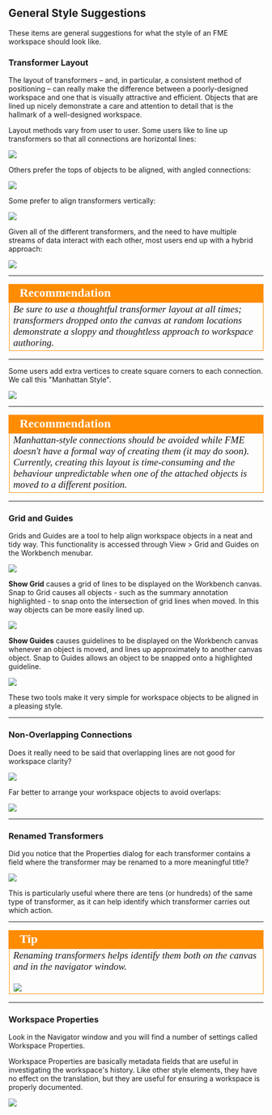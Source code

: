 ## General Style Suggestions ##
These items are general suggestions for what the style of an FME workspace should look like.

### Transformer Layout ###
The layout of transformers – and, in particular, a consistent method of positioning – can really make the difference between a poorly-designed workspace and one that is visually attractive and efficient. Objects that are lined up nicely demonstrate a care and attention to detail that is the hallmark of a well-designed workspace.

Layout methods vary from user to user. Some users like to line up transformers so that all connections are horizontal lines:

![](./Images/Img3.17.StraightConnectionTransformers.png)

Others prefer the tops of objects to be aligned, with angled connections:

![](./Images/Img3.18.AlignedTopTransformers.png)

Some prefer to align transformers vertically:

![](./Images/Img3.19.VerticallyAlignedTransformers.png)

Given all of the different transformers, and the need to have multiple streams of data interact with each other, most users end up with a hybrid approach:

![](./Images/Img3.21.CombinedLayoutMethods.png)


---

<!--Tip Section--> 

<table style="border-spacing: 0px">
<tr>
<td style="vertical-align:middle;background-color:darkorange;border: 2px solid darkorange">
<i class="fa fa-info-circle fa-lg fa-pull-left fa-fw" style="color:white;padding-right: 12px;vertical-align:text-top"></i>
<span style="color:white;font-size:x-large;font-weight: bold;font-family:serif">Recommendation</span>
</td>
</tr>

<tr>
<td style="border: 1px solid darkorange">
<span style="font-family:serif; font-style:italic; font-size:larger">
Be sure to use a thoughtful transformer layout at all times; transformers dropped onto the canvas at random locations demonstrate a sloppy and thoughtless approach to workspace authoring.
</span>
</td>
</tr>
</table>

---

Some users add extra vertices to create square corners to each connection. We call this "Manhattan Style".

![](./Images/Img3.20.ManhattanStyleTransformers.png)

---

<!--Tip Section--> 

<table style="border-spacing: 0px">
<tr>
<td style="vertical-align:middle;background-color:darkorange;border: 2px solid darkorange">
<i class="fa fa-info-circle fa-lg fa-pull-left fa-fw" style="color:white;padding-right: 12px;vertical-align:text-top"></i>
<span style="color:white;font-size:x-large;font-weight: bold;font-family:serif">Recommendation</span>
</td>
</tr>

<tr>
<td style="border: 1px solid darkorange">
<span style="font-family:serif; font-style:italic; font-size:larger">
Manhattan-style connections should be avoided while FME doesn't have a formal way of creating them (it may do soon). Currently, creating this layout is time-consuming and the behaviour unpredictable when one of the attached objects is moved to a different position.
</span>
</td>
</tr>
</table>

---


### Grid and Guides ###
Grids and Guides are a tool to help align workspace objects in a neat and tidy way. This functionality is accessed through View > Grid and Guides on the Workbench menubar.

![](./Images/Img3.24.GridAndGuideMenu.png)

**Show Grid** causes a grid of lines to be displayed on the Workbench canvas. Snap to Grid causes all objects - such as the summary annotation highlighted - to snap onto the intersection of grid lines when moved. In this way objects can be more easily lined up.

![](./Images/Img3.22.GridOptions.png)

**Show Guides** causes guidelines to be displayed on the Workbench canvas whenever an object is moved, and lines up approximately to another canvas object. Snap to Guides allows an object to be snapped onto a highlighted guideline.

![](./Images/Img3.23.GuideOptions.png)

These two tools make it very simple for workspace objects to be aligned in a pleasing style.

---

### Non-Overlapping Connections ###
Does it really need to be said that overlapping lines are not good for workspace clarity?

![](./Images/Img3.25.OverlappingConnections.png)

Far better to arrange your workspace objects to avoid overlaps:

![](./Images/Img3.26.NonOverlappingConnections.png)

---

### Renamed Transformers ###
Did you notice that the Properties dialog for each transformer contains a field where the transformer may be renamed to a more meaningful title?

![](./Images/Img3.27.RenamingTransformers.png)

This is particularly useful where there are tens (or hundreds) of the same type of transformer, as it can help identify which transformer carries out which action.

---

<!--Tip Section--> 

<table style="border-spacing: 0px">
<tr>
<td style="vertical-align:middle;background-color:darkorange;border: 2px solid darkorange">
<i class="fa fa-info-circle fa-lg fa-pull-left fa-fw" style="color:white;padding-right: 12px;vertical-align:text-top"></i>
<span style="color:white;font-size:x-large;font-weight: bold;font-family:serif">Tip</span>
</td>
</tr>

<tr>
<td style="border: 1px solid darkorange">
<span style="font-family:serif; font-style:italic; font-size:larger">
Renaming transformers helps identify them both on the canvas and in the navigator window.
<br><br><img src="./Images/Img3.28.RenamedTransformersInNavigator.png">
</span>
</td>
</tr>
</table>

---

### Workspace Properties ###

Look in the Navigator window and you will find a number of settings called Workspace Properties. 

Workspace Properties are basically metadata fields that are useful in investigating the workspace's history. Like other style elements, they have no effect on the translation, but they are useful for ensuring a workspace is properly documented.

![](./Images/Img3.99.WorkspaceProperties.png)


